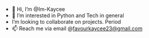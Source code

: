 - 👋 Hi, I’m @Im-Kaycee
- 👀 I’m interested in Python and Tech in general
-  I’m looking to collaborate on projects. Period
- 📫 Reach me via email @favourkaycee23@gmail.com


<!---
Im-Kaycee/Im-Kaycee is a ✨ special ✨ repository because its `README.md` (this file) appears on your GitHub profile.
You can click the Preview link to take a look at your changes.
--->
